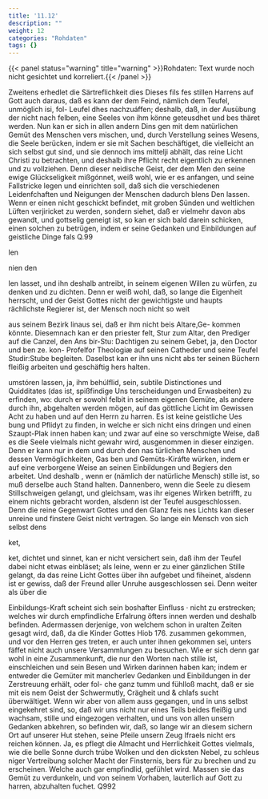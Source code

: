 ```yaml
---
title: '11.12'
description: ""
weight: 12
categories: "Rohdaten"
tags: {}
---
```


{{< panel status="warning" title="warning" >}}Rohdaten: Text wurde noch nicht gesichtet und korreliert.{{< /panel >}}
<!-- Seite 513 -->


Zweitens erhedlet die Särtreflichkeit dies Dieses fils fes stillen Harrens auf Gott auch daraus, daß es kann der dem Feind, nämlich dem Teufel, unmöglich isi, fol- Leufel dhes nachzuáffen; deshalb, daß, in der Ausübung der nicht nach felben, eine Seeles von ihm könne geteusdhet und bes thäret werden. Nun kan er sich in allen andern Dins gen mit dem natürlichen Gemüt des Menschen vers mischen, und, durch Verstellung seines Wesens, die Seele berücken, indem er sie mit Sachen beschäftiget, die vielleicht an sich selbst gut sind, und sie dennoch ims mittelji abhält, das reine Licht Christi zu betrachten, und deshalb ihre Pflicht recht eigentlich zu erkennen und zu vollziehen. Denn dieser neidische Geist, der dem Men den seine ewige Glückseligkeit mißgónnet, weiß wohl, wie er es anfangen, und seine Fallstricke legen und einrichten soll, daß sich die verschiedenen Leidenfchaften und Neigungen der Menschen dadurch blens Den lassen. Wenn er einen nicht geschickt befindet, mit groben Sünden und weltlichen Lüften verjiricket zu werden, sondern siehet, daß er vielmehr davon abs gewandt, und gottselig geneigt ist, so kan er sich bald darein schicken, einen solchen zu betrügen, indem er seine Gedanken und Einbildungen auf geistliche Dinge fals Q.99

len

nien den
<!-- Seite 514 -->
len lasset, und ihn deshalb antreibt, in seinem eigenen Willen zu würfen, zu denken und zu dichten. Denn er weiß wohl, daß, so lange die Eigenheit herrscht, und der Geist Gottes nicht der gewichtigste und haupts rächlichste Regierer ist, der Mensch noch nicht so weit

aus seinem Bezirk linaus sei, daß er ihm nicht beis Altare,Ge- kommen könnte. Diesemnach kan er den priester felt, Stur zum Altar, den Prediger auf die Canzel, den Ans bir-Stu: Dachtigen zu seinem Gebet, ja, den Doctor und ben ze. kon- Profelfor Theologiæ auf seinen Catheder und seine Teufel Studir:Stube begleiten. Daselbst kan er ihn uns nicht abs ter seinen Büchern fleißig arbeiten und geschäftig hers halten.

umstóren lassen, ja, ihm behúlflid, sein, subtile Distinctiones und Quidditates (das ist, spißfindige Uns terscheidungen und Erwasbeiten) zu erfinden, wo: durch er sowohl felbit in seinem eigenen Gemüte, als andere durch ihn, abgehalten werden mögen, auf das göttliche Licht im Gewissen Acht zu haben und auf den Herrn zu harren. Es ist keine geistliche Ues bung und Pflidyt zu finden, in welche er sich nicht eins dringen und einen Szaupt-Plak innen haben kan; und zwar auf eine so verschmigte Weise, daß es die Seele vielmals nicht gewahr wird, ausgenommen in dieser einzigen. Denn er kann nur in dem und durch den nas türlichen Menschen und dessen Vermöglichkeiten, Gas ben und Gemüts-Kiráfte würken, indem er auf eine verborgene Weise an seinen Einbildungen und Begiers den arbeitet. Und deshalb
, wenn er (nämlich der natürliche Mensch) stille ist, so muß derselbe auch Stand halten. Dannenbero, wenn die Seele zu diesem Stillschweigen gelangt, und gleichsam, was ihr eigenes Wirken betrifft, zu einem nichts gebracht worden, alsdenn ist der Teufel ausgeschlossen. Denn die reine Gegenwart Gottes und den Glanz feis nes Lichts kan dieser unreine und finstere Geist nicht vertragen. So lange ein Mensch von sich selbst dens

ket,
<!-- Seite 515 -->
 ket, dichtet und sinnet, kan er nicht versichert sein,
daß ihm der Teufel dabei nicht etwas einbläset; als
leine, wenn er zu einer gänzlichen Stille gelangt,
da das reine Licht Gottes über ihn aufgebet und
fiheinet, alsdenn ist er gewiss, daß der Freund aller
Unruhe ausgeschlossen sei. Denn weiter als über die

  Einbildungs-Kraft scheint sich sein boshafter Einfluss
· nicht zu erstrecken; welches wir durch empfindliche
 Erfalrung öfters innen werden und deshalb befinden.
  Adermassen derjenige, von welchem schon in uralten
  Zeiten gesagt wird, daß, da die Kinder Gottes Hiob 176.
  zusammen gekommen, und vor den Herren ges
  treten, er auch unter ihnen gekommen sei, unters
  fäffet nicht auch unsere Versammlungen zu besuchen.
 Wie er sich denn gar wohl in eine Zusammenkunft,
  die nur den Worten nach stille ist, einschleichen und
  sein Besen und Wirken darinnen haben kan; indem
  er entweder die Gemüter mit mancherlev Gedanken
  und Einbildungen in der Zerstreuung erhält, oder fol-
  che ganz tumm und fühlloß macht, daß er sie mit eis
 nem Geist der Schwermutly, Crägheit und & chlafs
  sucht überwältiget. Wenn wir aber von allem auss
  gegangen, und in uns selbst eingekehret sind, so, daß
  wir uns nicht nur eines Teils beides fleißig und
  wachsam, stille und eingezogen verhalten, und uns
  von allen unsern Gedanken abkehren, so befinden wir,
  daß, so lange wir an diesem sichern Ort auf unserer
  Hut stehen, seine Pfeile unsern Zeug Ifraels nicht ers
  reichen können. Ja, es pflegt die Almacht und
   Herrlichkeit Gottes vielmals, wie die belle Sonne
  durch trúbe Wolken und den dicksten Nebel, zu schleus
  niger Vertreibung solcher Macht der Finsternis, bers
  für zu brechen und zu erscheinen. Welche auch gar
  empfindlid, gefühlet wird. Massen sie das Gemüt
  zu verdunkeln, und von seinem Vorhaben, lauterlich
  auf Gott zu harren, abzuhalten fuchet.
         Q992

